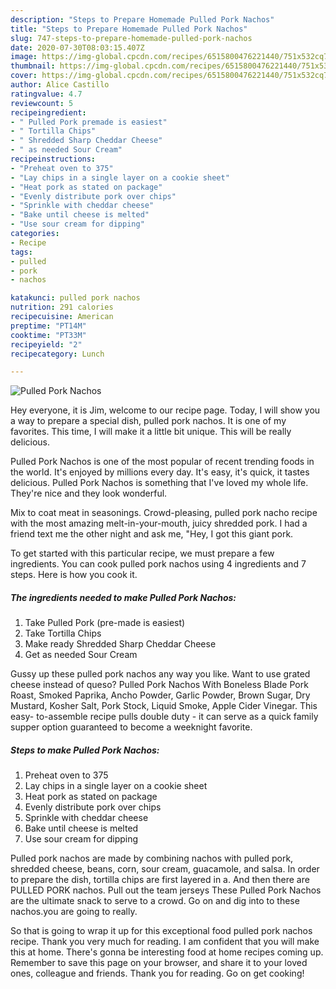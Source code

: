 ```yaml
---
description: "Steps to Prepare Homemade Pulled Pork Nachos"
title: "Steps to Prepare Homemade Pulled Pork Nachos"
slug: 747-steps-to-prepare-homemade-pulled-pork-nachos
date: 2020-07-30T08:03:15.407Z
image: https://img-global.cpcdn.com/recipes/6515800476221440/751x532cq70/pulled-pork-nachos-recipe-main-photo.jpg
thumbnail: https://img-global.cpcdn.com/recipes/6515800476221440/751x532cq70/pulled-pork-nachos-recipe-main-photo.jpg
cover: https://img-global.cpcdn.com/recipes/6515800476221440/751x532cq70/pulled-pork-nachos-recipe-main-photo.jpg
author: Alice Castillo
ratingvalue: 4.7
reviewcount: 5
recipeingredient:
- " Pulled Pork premade is easiest"
- " Tortilla Chips"
- " Shredded Sharp Cheddar Cheese"
- " as needed Sour Cream"
recipeinstructions:
- "Preheat oven to 375"
- "Lay chips in a single layer on a cookie sheet"
- "Heat pork as stated on package"
- "Evenly distribute pork over chips"
- "Sprinkle with cheddar cheese"
- "Bake until cheese is melted"
- "Use sour cream for dipping"
categories:
- Recipe
tags:
- pulled
- pork
- nachos

katakunci: pulled pork nachos 
nutrition: 291 calories
recipecuisine: American
preptime: "PT14M"
cooktime: "PT33M"
recipeyield: "2"
recipecategory: Lunch

---
```



![Pulled Pork Nachos](https://img-global.cpcdn.com/recipes/6515800476221440/751x532cq70/pulled-pork-nachos-recipe-main-photo.jpg)

Hey everyone, it is Jim, welcome to our recipe page. Today, I will show you a way to prepare a special dish, pulled pork nachos. It is one of my favorites. This time, I will make it a little bit unique. This will be really delicious.

Pulled Pork Nachos is one of the most popular of recent trending foods in the world. It's enjoyed by millions every day. It's easy, it's quick, it tastes delicious. Pulled Pork Nachos is something that I've loved my whole life. They're nice and they look wonderful.

Mix to coat meat in seasonings. Crowd-pleasing, pulled pork nacho recipe with the most amazing melt-in-your-mouth, juicy shredded pork. I had a friend text me the other night and ask me, &#34;Hey, I got this giant pork.


To get started with this particular recipe, we must prepare a few ingredients. You can cook pulled pork nachos using 4 ingredients and 7 steps. Here is how you cook it.

<!--inarticleads1-->

##### The ingredients needed to make Pulled Pork Nachos:

1. Take  Pulled Pork (pre-made is easiest)
1. Take  Tortilla Chips
1. Make ready  Shredded Sharp Cheddar Cheese
1. Get  as needed Sour Cream


Gussy up these pulled pork nachos any way you like. Want to use grated cheese instead of queso? Pulled Pork Nachos With Boneless Blade Pork Roast, Smoked Paprika, Ancho Powder, Garlic Powder, Brown Sugar, Dry Mustard, Kosher Salt, Pork Stock, Liquid Smoke, Apple Cider Vinegar. This easy- to-assemble recipe pulls double duty - it can serve as a quick family supper option guaranteed to become a weeknight favorite. 

<!--inarticleads2-->

##### Steps to make Pulled Pork Nachos:

1. Preheat oven to 375
1. Lay chips in a single layer on a cookie sheet
1. Heat pork as stated on package
1. Evenly distribute pork over chips
1. Sprinkle with cheddar cheese
1. Bake until cheese is melted
1. Use sour cream for dipping


Pulled pork nachos are made by combining nachos with pulled pork, shredded cheese, beans, corn, sour cream, guacamole, and salsa. In order to prepare the dish, tortilla chips are first layered in a. And then there are PULLED PORK nachos. Pull out the team jerseys These Pulled Pork Nachos are the ultimate snack to serve to a crowd. Go on and dig into to these nachos.you are going to really. 

So that is going to wrap it up for this exceptional food pulled pork nachos recipe. Thank you very much for reading. I am confident that you will make this at home. There's gonna be interesting food at home recipes coming up. Remember to save this page on your browser, and share it to your loved ones, colleague and friends. Thank you for reading. Go on get cooking!
